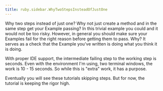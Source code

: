 ```yaml
---
title: ruby.sidebar.WhyTwoStepsInsteadOfJustOne
---
```

<span class="sidebar_title"> Why two steps instead of just one?</span>
Why not just create a method and in the same step get your Example passing? In this trivial example you could and it would not be too risky. However, in general you should make sure your Examples fail for the right reason before getting them to pass. Why? It serves as a check that the Example you've written is doing what you think it is doing. 

With proper IDE support, the intermediate failing step to the working step is seconds. Even with the environment I'm using, two terminal windows, the work is 10 - 15 seconds. So while this is "extra" work, it has a purpose.

Eventually you will see these tutorials skipping steps. But for now, the tutorial is keeping the rigor high.
 